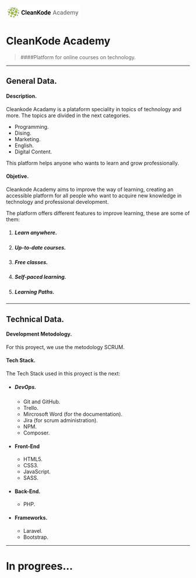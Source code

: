 ![Alt text](image.png)
# CleanKode Academy

>####Platform for online courses on technology.
****
## General Data.

#### Description. 

Cleankode Acadamy is a plataform speciality in topics of technology and more.
The topics are divided in the next categories.
* Programming.
* Dising.
* Marketing.
* English.
* Digital Content.

This platform helps anyone who wants to learn and grow professionally.

#### Objetive.

Cleankode Academy aims to improve the way of learning, creating an accessible platform for all people who want to acquire new knowledge in technology and professional development.

The platform offers different features to improve learning, these are some of them:

1. #####  Learn anywhere.
2. ##### Up-to-date courses. 
3. ##### Free classes. 
4. ##### Self-paced learning.
5. ##### Learning Paths.

***
## Technical Data.

#### Development Metodology. 

For this proyect, we use the metodology SCRUM.

#### Tech Stack.

The Tech Stack used in this proyect is the next: 

* ##### DevOps. 
    * Git and GitHub.
    * Trello.
    * Mircrosoft Word (for the documentation).
    * Jira (for scrum administration).
    * NPM.
    * Composer.

* #### Front-End
    * HTML5.
    * CSS3.
    * JavaScript.
    * SASS.

* #### Back-End. 
    * PHP. 

* #### Frameworks.
    * Laravel.
    * Bootstrap.    

**** 

# In progrees...
